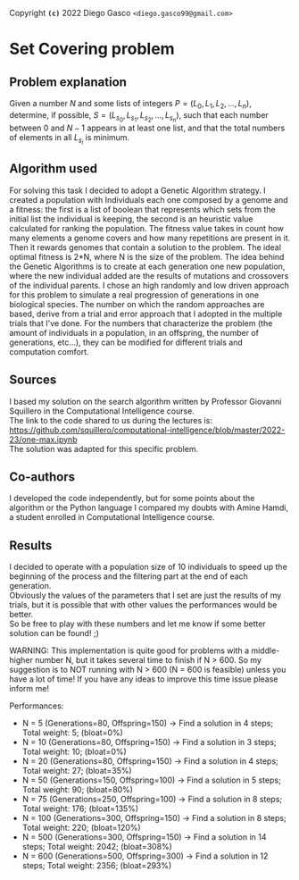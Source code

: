 Copyright **`(c)`** 2022 Diego Gasco `<diego.gasco99@gmail.com>`

# Set Covering problem

## Problem explanation
Given a number $N$ and some lists of integers $P = (L_0, L_1, L_2, ..., L_n)$, determine, if possible, $S = (L_{s_0}, L_{s_1}, L_{s_2}, ..., L_{s_n})$, such that each number between $0$ and $N-1$ appears in at least one list, and that the total numbers of elements in all $L_{s_i}$ is minimum.

## Algorithm used
For solving this task I decided to adopt a Genetic Algorithm strategy.
I created a population with Individuals each one composed by a genome and a fitness: the first is a list of boolean that represents which sets from the initial list the individual is keeping, the second is an heuristic value calculated for ranking the population.
The fitness value takes in count how many elements a genome covers and how many repetitions are present in it. Then it rewards genomes that contain a solution to the problem.
The ideal optimal fitness is 2*N, where N is the size of the problem.
The idea behind the Genetic Algorithms is to create at each generation one new population, where the new individual added are the results of mutations and crossovers of the individual parents.
I chose an high randomly and low driven approach for this problem to simulate a real progression of generations in one biological species. The number on which the random approaches are based, derive from a trial and error approach that I adopted in the multiple trials that I've done. 
For the numbers that characterize the problem (the amount of individuals in a population, in an offspring, the number of generations, etc...), they can be modified for different trials and computation comfort.

## Sources
I based my solution on the search algorithm written by Professor Giovanni Squillero in the Computational Intelligence course. <br>
The link to the code shared to us during the lectures is: https://github.com/squillero/computational-intelligence/blob/master/2022-23/one-max.ipynb <br>
The solution was adapted for this specific problem. <br>

## Co-authors
I developed the code independently, but for some points about the algorithm or the Python language I compared my doubts with Amine Hamdi, a student enrolled in Computational Intelligence course.

## Results
I decided to operate with a population size of 10 individuals to speed up the beginning of the process and the filtering part at the end of each generation. <br>
Obviously the values of the parameters that I set are just the results of my trials, but it is possible that with other values the performances would be better. <br>
So be free to play with these numbers and let me know if some better solution can be found! ;) <br>

WARNING: This implementation is quite good for problems with a middle-higher number N, but it takes several time to finish if N > 600. So my suggestion is to NOT running with N > 600 (N = 600 is feasible) unless you have a lot of time! 
If you have any ideas to improve this time issue please inform me!

Performances:
* N = 5 (Generations=80, Offspring=150) &rarr; Find a solution in 4 steps; Total weight: 5; (bloat=0%)
* N = 10 (Generations=80, Offspring=150) &rarr; Find a solution in 3 steps; Total weight: 10; (bloat=0%)
* N = 20 (Generations=80, Offspring=150) &rarr; Find a solution in 4 steps; Total weight: 27; (bloat=35%)
* N = 50 (Generations=150, Offspring=100) &rarr; Find a solution in 5 steps; Total weight: 90; (bloat=80%) <br>
* N = 75 (Generations=250, Offspring=100) &rarr; Find a solution in 8 steps; Total weight: 176; (bloat=135%) <br>
* N = 100 (Generations=300, Offspring=150) &rarr; Find a solution in 8 steps; Total weight: 220; (bloat=120%) <br>
* N = 500 (Generations=300, Offspring=150) &rarr; Find a solution in 14 steps; Total weight: 2042; (bloat=308%) <br>
* N = 600 (Generations=500, Offspring=300) &rarr; Find a solution in 12 steps; Total weight: 2356; (bloat=293%) <br> 
